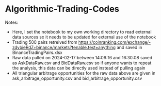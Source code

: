 # Algorithmic-Trading-Codes

Notes:
- Here, I set the notebook to my own working directory to read external data sources so it needs to be updated for external use of the notebook
- Trading 500 pairs retreived from https://coinranking.com/exchange/-zdvbieRdZ+binance/markets?tenable.test=anything and saved in BinanceTradingPairs.xlsx
- Raw data pulled on 2024-02-17 between 14:09:16 and 16:30:08 saved as AskDataRaw.csv and BidDataRaw.csv so if anyone wants to repeat the analysis, this data can be directly used instead of pulling again
- All triangular arbitrage opportunities for the raw data above are given in ask_arbitrage_opportunity.csv and bid_arbitrage_opportunity.csv 
